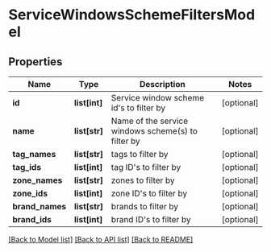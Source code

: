 # ServiceWindowsSchemeFiltersModel

## Properties
Name | Type | Description | Notes
------------ | ------------- | ------------- | -------------
**id** | **list[int]** | Service window scheme id&#39;s to filter by | [optional] 
**name** | **list[str]** | Name of the service windows scheme(s) to filter by | [optional] 
**tag_names** | **list[str]** | tags to filter by | [optional] 
**tag_ids** | **list[int]** | tag ID&#39;s to filter by | [optional] 
**zone_names** | **list[str]** | zones to filter by | [optional] 
**zone_ids** | **list[int]** | zone ID&#39;s to filter by | [optional] 
**brand_names** | **list[str]** | brands to filter by | [optional] 
**brand_ids** | **list[int]** | brand ID&#39;s to filter by | [optional] 

[[Back to Model list]](../README.md#documentation-for-models) [[Back to API list]](../README.md#documentation-for-api-endpoints) [[Back to README]](../README.md)


